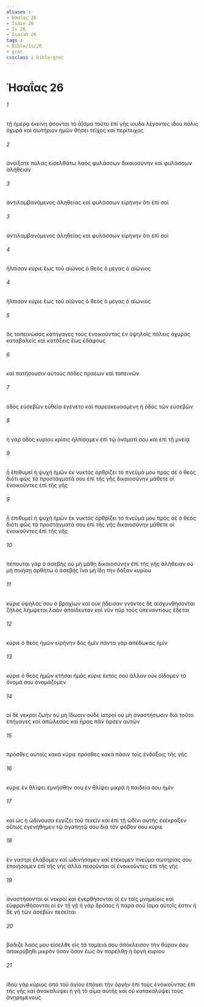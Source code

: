 ```yaml
---
aliases : 
- Ἠσαΐας 26
- Isaïe 26
- Is 26
- Isaiah 26
tags : 
- Bible/Is/26
- grec
cssclass : bible-grec
---
```


# Ἠσαΐας 26

###### 1
τῇ ἡμέρᾳ ἐκείνῃ ᾄσονται τὸ ἆ|σμα τοῦτο ἐπὶ γῆς ιουδα λέγοντες ἰδοὺ πόλις ὀχυρά καὶ σωτήριον ἡμῶν θήσει τεῖχος καὶ περίτειχος
###### 2
ἀνοίξατε πύλας εἰσελθάτω λαὸς φυλάσσων δικαιοσύνην καὶ φυλάσσων ἀλήθειαν
###### 3
ἀντιλαμβανόμενος ἀληθείας καὶ φυλάσσων εἰρήνην ὅτι ἐπὶ σοὶ
###### 3
ἀντιλαμβανόμενος ἀληθείας καὶ φυλάσσων εἰρήνην ὅτι ἐπὶ σοὶ
###### 4
ἤλπισαν κύριε ἕως τοῦ αἰῶνος ὁ θεὸς ὁ μέγας ὁ αἰώνιος
###### 4
ἤλπισαν κύριε ἕως τοῦ αἰῶνος ὁ θεὸς ὁ μέγας ὁ αἰώνιος
###### 5
ὃς ταπεινώσας κατήγαγες τοὺς ἐνοικοῦντας ἐν ὑψηλοῖς πόλεις ὀχυρὰς καταβαλεῖς καὶ κατάξεις ἕως ἐδάφους
###### 6
καὶ πατήσουσιν αὐτοὺς πόδες πραέων καὶ ταπεινῶν
###### 7
ὁδὸς εὐσεβῶν εὐθεῖα ἐγένετο καὶ παρεσκευασμένη ἡ ὁδὸς τῶν εὐσεβῶν
###### 8
ἡ γὰρ ὁδὸς κυρίου κρίσις ἠλπίσαμεν ἐπὶ τῷ ὀνόματί σου καὶ ἐπὶ τῇ μνείᾳ
###### 9
ᾗ ἐπιθυμεῖ ἡ ψυχὴ ἡμῶν ἐκ νυκτὸς ὀρθρίζει τὸ πνεῦμά μου πρὸς σέ ὁ θεός διότι φῶς τὰ προστάγματά σου ἐπὶ τῆς γῆς δικαιοσύνην μάθετε οἱ ἐνοικοῦντες ἐπὶ τῆς γῆς
###### 9
ᾗ ἐπιθυμεῖ ἡ ψυχὴ ἡμῶν ἐκ νυκτὸς ὀρθρίζει τὸ πνεῦμά μου πρὸς σέ ὁ θεός διότι φῶς τὰ προστάγματά σου ἐπὶ τῆς γῆς δικαιοσύνην μάθετε οἱ ἐνοικοῦντες ἐπὶ τῆς γῆς
###### 10
πέπαυται γὰρ ὁ ἀσεβής οὐ μὴ μάθῃ δικαιοσύνην ἐπὶ τῆς γῆς ἀλήθειαν οὐ μὴ ποιήσῃ ἀρθήτω ὁ ἀσεβής ἵνα μὴ ἴδῃ τὴν δόξαν κυρίου
###### 11
κύριε ὑψηλός σου ὁ βραχίων καὶ οὐκ ᾔδεισαν γνόντες δὲ αἰσχυνθήσονται ζῆλος λήμψεται λαὸν ἀπαίδευτον καὶ νῦν πῦρ τοὺς ὑπεναντίους ἔδεται
###### 12
κύριε ὁ θεὸς ἡμῶν εἰρήνην δὸς ἡμῖν πάντα γὰρ ἀπέδωκας ἡμῖν
###### 13
κύριε ὁ θεὸς ἡμῶν κτῆσαι ἡμᾶς κύριε ἐκτὸς σοῦ ἄλλον οὐκ οἴδαμεν τὸ ὄνομά σου ὀνομάζομεν
###### 14
οἱ δὲ νεκροὶ ζωὴν οὐ μὴ ἴδωσιν οὐδὲ ἰατροὶ οὐ μὴ ἀναστήσωσιν διὰ τοῦτο ἐπήγαγες καὶ ἀπώλεσας καὶ ἦρας πᾶν ἄρσεν αὐτῶν
###### 15
πρόσθες αὐτοῖς κακά κύριε πρόσθες κακὰ πᾶσιν τοῖς ἐνδόξοις τῆς γῆς
###### 16
κύριε ἐν θλίψει ἐμνήσθην σου ἐν θλίψει μικρᾷ ἡ παιδεία σου ἡμῖν
###### 17
καὶ ὡς ἡ ὠδίνουσα ἐγγίζει τοῦ τεκεῖν καὶ ἐπὶ τῇ ὠδῖνι αὐτῆς ἐκέκραξεν οὕτως ἐγενήθημεν τῷ ἀγαπητῷ σου διὰ τὸν φόβον σου κύριε
###### 18
ἐν γαστρὶ ἐλάβομεν καὶ ὠδινήσαμεν καὶ ἐτέκομεν πνεῦμα σωτηρίας σου ἐποιήσαμεν ἐπὶ τῆς γῆς ἀλλὰ πεσοῦνται οἱ ἐνοικοῦντες ἐπὶ τῆς γῆς
###### 19
ἀναστήσονται οἱ νεκροί καὶ ἐγερθήσονται οἱ ἐν τοῖς μνημείοις καὶ εὐφρανθήσονται οἱ ἐν τῇ γῇ ἡ γὰρ δρόσος ἡ παρὰ σοῦ ἴαμα αὐτοῖς ἐστιν ἡ δὲ γῆ τῶν ἀσεβῶν πεσεῖται
###### 20
βάδιζε λαός μου εἴσελθε εἰς τὰ ταμίειά σου ἀπόκλεισον τὴν θύραν σου ἀποκρύβηθι μικρὸν ὅσον ὅσον ἕως ἂν παρέλθῃ ἡ ὀργὴ κυρίου
###### 21
ἰδοὺ γὰρ κύριος ἀπὸ τοῦ ἁγίου ἐπάγει τὴν ὀργὴν ἐπὶ τοὺς ἐνοικοῦντας ἐπὶ τῆς γῆς καὶ ἀνακαλύψει ἡ γῆ τὸ αἷμα αὐτῆς καὶ οὐ κατακαλύψει τοὺς ἀνῃρημένους
